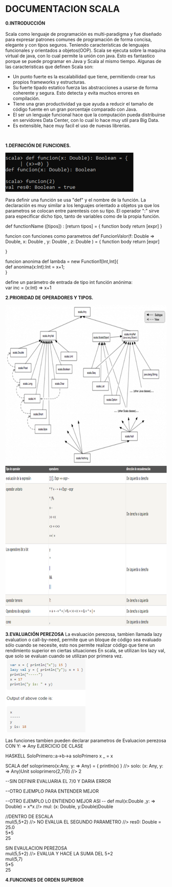 <h1> DOCUMENTACION SCALA </h1>

<b>0.INTRODUCCIÓN</b> <br> <br>
Scala como lenguaje de programación es multi-paradigma y fue diseñado para expresar patrones comunes de programación de forma concisa, elegante y con tipos seguros. Teniendo características de lenguajes funcionales y orientados a objetos(OOP). Scala se ejecuta sobre la maquina virtual de java, con lo cual permite la unión con java. Esto es fantastico porque se puede programar en Java y Scala al mismo tiempo.
Algunas de las caracteristicas que definen Scala son:
<ul>

<li>Un punto fuerte es la escalabilidad que tiene, permitiendo crear tus propios frameworks y estructuras.</li>
<li>Su fuerte tipado estatico fuerza las abstracciones a usarse de forma coherente y segura. Esto detecta y evita muchos errores en compilación.</li>
<li>Tiene una gran productividad ya que ayuda a reducir el tamaño de código fuente en un gran porcentaje comparado con Java.</li>
<li>El ser un lenguaje funcional hace que la computación pueda distribuirse en servidores Data Center, con lo cual lo hace muy util para Big Data.</li>
<li>Es extensible, hace muy facil el uso de nuevas librerias.</li>

</ul> <br>

<b>1.DEFINICIÓN DE FUNCIONES.</b>

<img src="imagenes/funciones.png" width="400">

Para definir una función se usa "def" y el nombre de la función. La declaración es muy similar a los lenguajes orientado a objetos ya que los parametros se colocan entre parentesis con su tipo. El operador ":" sirve para especificar dicho tipo, tanto de variables como de la propia función.

def functionName ([tipos]) : [return tipos] = {
   function body
   return [expr]
}

funcion con funciones como parametros
def FuncionValor(f: Double => Double, x: Double , y: Double , z: Double ) = {
   function body
   return [expr]

}

funcion anonima
def lambda = new Function1[Int,Int]{  
	def anonima(x:Int):Int = x+1;  
} 

define un parámetro de entrada de tipo int función anónima: <BR>
var inc = (x:Int) => x+1



<b>2.PRIORIDAD DE OPERADORES Y TIPOS.</b>

<img src="imagenes/Prioridad_tipos.png" width="800" height="500">

<img src="imagenes/prioridadOperadores.png" width="900" height="500">

<b>3.EVALUACIÓN PEREZOSA</b>
La evaluación perezosa, tambien llamada lazy evaluation o call-by-need, permite que un bloque de código sea evaluado sólo cuando se necesite, esto nos permite realizar código que tiene un rendimiento superior en ciertas situaciones
En scala, se utilizan los lazy val, que solo se evaluan cuando se utilizan por primera vez.
<img src="imagenes/lazyval.png" width="250">


Las funciones tambien pueden declarar parametros de Evaluacion perezosa CON Y: => Any
EJERCICIO DE CLASE

HASKELL
SoloPrimero::a->b->a
soloPrimero x _ = x

SCALA
def soloprimero(x:Any, y: => Any) =  {
println(x)
}                                                 //> solo: (x: Any, y: => Any)Unit
soloprimero(2,7/0)                                //> 2

--SIN DEFINIR EVALUARIA EL 7/0 Y DARIA ERROR <br>

--OTRO EJEMPLO PARA ENTENDER MEJOR

--OTRO EJEMPLO LO ENTIENDO MEJOR ASI -- 
def mul(x:Double ,y: => Double) = x*x                //> mul: (x: Double, y:Double)Double

//DENTRO DE ESCALA <br>
mul(5,5+2)   //> NO EVALUA EL SEGUNDO PARAMETRO            //> res0: Double = 25.0 <br>
5*5<br>
25<br>

SIN EVAULACION PEREZOSA<br>
mul(5,5+2)                                       //> EVALUA Y HACE LA SUMA DEL 5+2 <br>
mul(5,7) <br>
5*5 <br>
25 <br>



<b>4.FUNCIONES DE ORDEN SUPERIOR</b>








